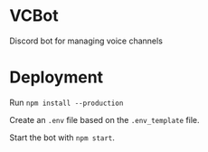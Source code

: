 # VCBot
Discord bot for managing voice channels

# Deployment

Run `npm install --production`

Create an `.env` file based on the `.env_template` file.

Start the bot with `npm start`.
